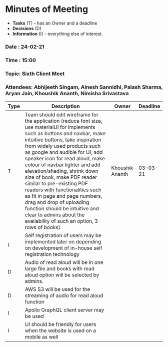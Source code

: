 # Minutes of Meeting

* **Tasks** (T) - has an Owner and a deadline
* **Decisions** (D)
* **Information** (I) - everything else of interest.

### Date : 24-02-21

### Time : 15:00

### Topic: Sixth Client Meet

### Attendees: Abhijeeth Singam, Ainesh Sannidhi, Palash Sharma, Aryan Jain, Khoushik Ananth, Nimisha Srivastava

| Type | Description                                                  | Owner           | Deadline |
| ---- | ------------------------------------------------------------ | --------------- | -------- |
| T    | Team should edit wireframe for the application (reduce font size, use materialUI for implements such as buttons and navbar, make intuitive buttons, take inspiration from widely used products such as google and audible for UI, add speaker icon for read aloud, make colour of navbar lighter and add elevation/shading, shrink down size of book, make PDF reader similar to pre-existing PDF readers with functionalities such as fit in page and page numbers, drag and drop of uploading function should be intuitive and clear to admins about the availability of such an option, 3 rows of books) | Khoushik Ananth | 03-03-21 |
| I    | Self registration of users may be implemented later on depending on development of in-house self registration technology |                 |          |
| D    | Audio of read aloud will be in one large file and books with read aloud option will be selected by admins. |                 |          |
| D    | AWS S3 will be used for the streaming of audio for read aloud function |                 |          |
| I    | Apollo GraphQL client server may be used                     |                 |          |
| I    | UI should be friendly for users when the website is used on a mobile as well |                 |          |
